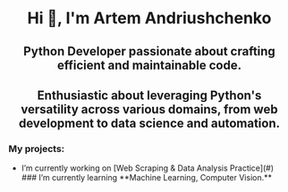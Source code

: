 <h1 align="center">Hi 👋, I'm Artem Andriushchenko </h1>
<h2 align="center">Python Developer passionate about crafting efficient and maintainable code.</h2>
<h2 align="center">Enthusiastic about leveraging Python's versatility across various domains, from web development to data science and automation.</h2>

<h3>My projects:</h3>
<ul>
  <li>I’m currently working on [Web Scraping & Data Analysis Practice](#)</li>
### I’m currently learning **Machine Learning, Computer Vision.**
</ul>
